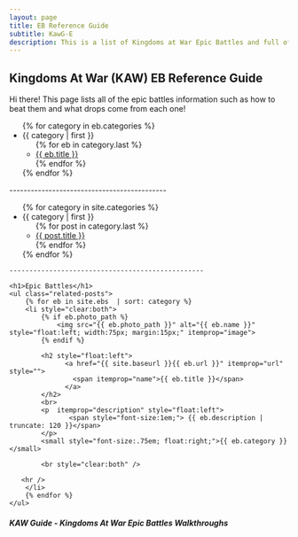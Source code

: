 ```yaml
---
layout: page
title: EB Reference Guide
subtitle: KawG-E
description: This is a list of Kingdoms at War Epic Battles and full of usefule tips and instructions on how to beat them.
---
```

## Kingdoms At War (KAW) EB Reference Guide

<p class="message">
    Hi there! This page lists all of the epic battles information such as how to beat them and what drops come from each one!
</p>

<div class="related">
<ul>
{% for category in eb.categories %}
  <li><a name="{{ category | first }}">{{ category | first }}</a>
    <ul>
    {% for eb in category.last %}
      <li><a href="{{ post.url }}">{{ eb.title }}</a></li>
    {% endfor %}
    </ul>
  </li>
{% endfor %}
</ul>
    --------------------------------------------
<ul>
{% for category in site.categories %}
  <li><a name="{{ category | first }}">{{ category | first }}</a>
    <ul>
    {% for post in category.last %}
      <li><a href="{{ post.url }}">{{ post.title }}</a></li>
    {% endfor %}
    </ul>
  </li>
{% endfor %}
</ul>    
    
    -------------------------------------------------
    
    <h1>Epic Battles</h1>
    <ul class="related-posts">
        {% for eb in site.ebs  | sort: category %}
        <li style="clear:both">
            {% if eb.photo_path %}
                <img src="{{ eb.photo_path }}" alt="{{ eb.name }}" style="float:left; width:75px; margin:15px;" itemprop="image">
            {% endif %}  
            
            <h2 style="float:left">
                  <a href="{{ site.baseurl }}{{ eb.url }}" itemprop="url" style="">
                    <span itemprop="name">{{ eb.title }}</span>                     
                  </a>   
            </h2>
            <br>
            <p  itemprop="description" style="float:left">
                   <span style="font-size:1em;"> {{ eb.description | truncate: 120 }}</span>
            </p>
            <small style="font-size:.75em; float:right;">{{ eb.category }}</small>
            
            <br style="clear:both" />

       <hr />
        </li>
        {% endfor %}
    </ul>

</div>

##### KAW Guide - Kingdoms At War Epic Battles Walkthroughs


